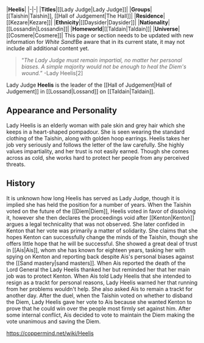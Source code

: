 |**Heelis**|
|-|-|
|**Titles**|[[Lady Judge\|Lady Judge]]|
|**Groups**|[[Taishin\|Taishin]], [[Hall of Judgement\|The Hall]]|
|**Residence**|[[Kezare\|Kezare]]|
|**Ethnicity**|[[Daysider\|Daysider]]|
|**Nationality**|[[Lossandin\|Lossandin]]|
|**Homeworld**|[[Taldain\|Taldain]]|
|**Universe**|[[Cosmere\|Cosmere]]|
This page or section needs to be updated with new information for *White Sand*!Be aware that in its current state, it may not include all additional content yet.

>“*The Lady Judge must remain impartial, no matter her personal biases. A simple majority would not be enough to heal the Diem's wound.*”
\-Lady Heelis[2]


Lady Judge **Heelis** is the leader of the [[Hall of Judgement\|Hall of Judgement]] in [[Lossand\|Lossand]] on [[Taldain\|Taldain]].

## Appearance and Personality
Lady Heelis is an elderly woman with pale skin and grey hair which she keeps in a heart-shaped pompadour. She is seen wearing the standard clothing of the Taishin, along with golden hoop earrings.
Heelis takes her job very seriously and follows the letter of the law carefully. She highly values impartiality, and her trust is not easily earned. Though she comes across as cold, she works hard to protect her people from any perceived threats.

## History
It is unknown how long Heelis has served as Lady Judge, though it is implied she has held the position for a number of years.
When the Taishin voted on the future of the [[Diem\|Diem]], Heelis voted in favor of dissolving it, however she then declares the proceedings void after [[Kenton\|Kenton]] argues a legal technicality that was not observed. She later confided in Kenton that her vote was primarily a matter of solidarity. She claims that she hopes Kenton can successfully change the minds of the Taishin, though she offers little hope that he will be successful.
She showed a great deal of trust in [[Ais\|Ais]], whom she has known for eighteen years, tasking her with spying on Kenton and reporting back despite Ais's personal biases against the [[Sand mastery\|sand masters]].
When Ais reported the death of the Lord General the Lady Heelis thanked her but reminded her that her main job was to protect Kenton.
When Ais told Lady Heelis that she intended to resign as a trackt for personal reasons, Lady Heelis warned her that running from her problems wouldn't help. She also asked Ais to remain a trackt for another day.
After the duel, when the Taishin voted on whether to disband the Diem, Lady Heelis gave her vote to Ais because she wanted Kenton to prove that he could win over the people most firmly set against him. After some internal conflict, Ais decided to vote to maintain the Diem making the vote unanimous and saving the Diem.



https://coppermind.net/wiki/Heelis